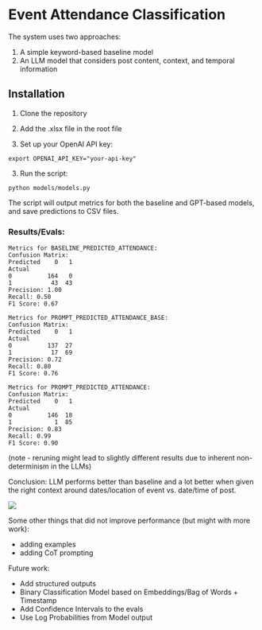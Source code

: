 # Event Attendance Classification

The system uses two approaches:
1. A simple keyword-based baseline model
2. An LLM model that considers post content, context, and temporal information

## Installation

1. Clone the repository

2. Add the .xlsx file in the root file

2. Set up your OpenAI API key:

```export OPENAI_API_KEY="your-api-key"```

3. Run the script:

```python models/models.py```

The script will output metrics for both the baseline and GPT-based models, and save predictions to CSV files.

### Results/Evals:

```
Metrics for BASELINE_PREDICTED_ATTENDANCE:
Confusion Matrix:
Predicted    0   1
Actual            
0          164   0
1           43  43
Precision: 1.00
Recall: 0.50
F1 Score: 0.67

Metrics for PROMPT_PREDICTED_ATTENDANCE_BASE:
Confusion Matrix:
Predicted    0   1
Actual            
0          137  27
1           17  69
Precision: 0.72
Recall: 0.80
F1 Score: 0.76

Metrics for PROMPT_PREDICTED_ATTENDANCE:
Confusion Matrix:
Predicted    0   1
Actual            
0          146  18
1            1  85
Precision: 0.83
Recall: 0.99
F1 Score: 0.90
```
(note - reruning might lead to slightly different results due to inherent non-determinism in the LLMs)

Conclusion: LLM performs better than baseline and a lot better when given the right context around dates/location of event vs. date/time of post.

![](image.png)

Some other things that did not improve performance (but might with more work):

- adding examples
- adding CoT prompting

Future work:

- Add structured outputs
- Binary Classification Model based on Embeddings/Bag of Words + Timestamp
- Add Confidence Intervals to the evals
- Use Log Probabilities from Model output